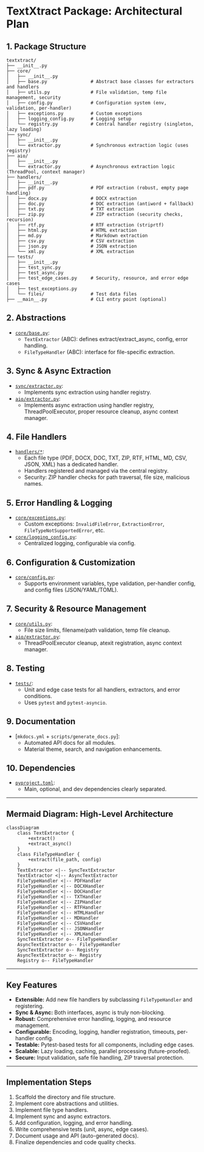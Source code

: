 # TextXtract Package: Architectural Plan

## 1. Package Structure

```
textxtract/
├── __init__.py
├── core/
│   ├── __init__.py
│   ├── base.py                # Abstract base classes for extractors and handlers
│   ├── utils.py               # File validation, temp file management, security
│   ├── config.py              # Configuration system (env, validation, per-handler)
│   ├── exceptions.py          # Custom exceptions
│   ├── logging_config.py      # Logging setup
│   └── registry.py            # Central handler registry (singleton, lazy loading)
├── sync/
│   ├── __init__.py
│   └── extractor.py           # Synchronous extraction logic (uses registry)
├── aio/
│   ├── __init__.py
│   └── extractor.py           # Asynchronous extraction logic (ThreadPool, context manager)
├── handlers/
│   ├── __init__.py
│   ├── pdf.py                 # PDF extraction (robust, empty page handling)
│   ├── docx.py                # DOCX extraction
│   ├── doc.py                 # DOC extraction (antiword + fallback)
│   ├── txt.py                 # TXT extraction
│   ├── zip.py                 # ZIP extraction (security checks, recursion)
│   ├── rtf.py                 # RTF extraction (striprtf)
│   ├── html.py                # HTML extraction
│   ├── md.py                  # Markdown extraction
│   ├── csv.py                 # CSV extraction
│   ├── json.py                # JSON extraction
│   └── xml.py                 # XML extraction
├── tests/
│   ├── __init__.py
│   ├── test_sync.py
│   ├── test_async.py
│   ├── test_edge_cases.py     # Security, resource, and error edge cases
│   ├── test_exceptions.py
│   └── files/                 # Test data files
├── __main__.py                # CLI entry point (optional)
```

## 2. Abstractions

- [`core/base.py`](textxtract/core/base.py):  
  - `TextExtractor` (ABC): defines extract/extract_async, config, error handling.
  - `FileTypeHandler` (ABC): interface for file-specific extraction.

## 3. Sync & Async Extraction

- [`sync/extractor.py`](textxtract/sync/extractor.py):  
  - Implements sync extraction using handler registry.
- [`aio/extractor.py`](textxtract/aio/extractor.py):  
  - Implements async extraction using handler registry, ThreadPoolExecutor, proper resource cleanup, async context manager.

## 4. File Handlers

- [`handlers/*`](textxtract/handlers/):  
  - Each file type (PDF, DOCX, DOC, TXT, ZIP, RTF, HTML, MD, CSV, JSON, XML) has a dedicated handler.
  - Handlers registered and managed via the central registry.
  - Security: ZIP handler checks for path traversal, file size, malicious names.

## 5. Error Handling & Logging

- [`core/exceptions.py`](textxtract/core/exceptions.py):  
  - Custom exceptions: `InvalidFileError`, `ExtractionError`, `FileTypeNotSupportedError`, etc.
- [`core/logging_config.py`](textxtract/core/logging_config.py):  
  - Centralized logging, configurable via config.

## 6. Configuration & Customization

- [`core/config.py`](textxtract/core/config.py):  
  - Supports environment variables, type validation, per-handler config, and config files (JSON/YAML/TOML).

## 7. Security & Resource Management

- [`core/utils.py`](textxtract/core/utils.py):  
  - File size limits, filename/path validation, temp file cleanup.
- [`aio/extractor.py`](textxtract/aio/extractor.py):  
  - ThreadPoolExecutor cleanup, atexit registration, async context manager.

## 8. Testing

- [`tests/`](textxtract/tests/):  
  - Unit and edge case tests for all handlers, extractors, and error conditions.
  - Uses `pytest` and `pytest-asyncio`.

## 9. Documentation

- [`mkdocs.yml` + `scripts/generate_docs.py`]:  
  - Automated API docs for all modules.
  - Material theme, search, and navigation enhancements.

## 10. Dependencies

- [`pyproject.toml`](pyproject.toml):  
  - Main, optional, and dev dependencies clearly separated.

---

## Mermaid Diagram: High-Level Architecture

```mermaid
classDiagram
    class TextExtractor {
        +extract()
        +extract_async()
    }
    class FileTypeHandler {
        +extract(file_path, config)
    }
    TextExtractor <|-- SyncTextExtractor
    TextExtractor <|-- AsyncTextExtractor
    FileTypeHandler <|-- PDFHandler
    FileTypeHandler <|-- DOCXHandler
    FileTypeHandler <|-- DOCHandler
    FileTypeHandler <|-- TXTHandler
    FileTypeHandler <|-- ZIPHandler
    FileTypeHandler <|-- RTFHandler
    FileTypeHandler <|-- HTMLHandler
    FileTypeHandler <|-- MDHandler
    FileTypeHandler <|-- CSVHandler
    FileTypeHandler <|-- JSONHandler
    FileTypeHandler <|-- XMLHandler
    SyncTextExtractor o-- FileTypeHandler
    AsyncTextExtractor o-- FileTypeHandler
    SyncTextExtractor o-- Registry
    AsyncTextExtractor o-- Registry
    Registry o-- FileTypeHandler
```

---

## Key Features

- **Extensible:** Add new file handlers by subclassing `FileTypeHandler` and registering.
- **Sync & Async:** Both interfaces, async is truly non-blocking.
- **Robust:** Comprehensive error handling, logging, and resource management.
- **Configurable:** Encoding, logging, handler registration, timeouts, per-handler config.
- **Testable:** Pytest-based tests for all components, including edge cases.
- **Scalable:** Lazy loading, caching, parallel processing (future-proofed).
- **Secure:** Input validation, safe file handling, ZIP traversal protection.

---

## Implementation Steps

1. Scaffold the directory and file structure.
2. Implement core abstractions and utilities.
3. Implement file type handlers.
4. Implement sync and async extractors.
5. Add configuration, logging, and error handling.
6. Write comprehensive tests (unit, async, edge cases).
7. Document usage and API (auto-generated docs).
8. Finalize dependencies and code quality checks.